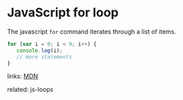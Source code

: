 # JavaScript for loop

The javascript `for` command iterates through a list of items.

```js
for (var i = 0; i < 9; i++) {
   console.log(i);
   // more statements
}
```

links: [MDN](https://developer.mozilla.org/en-US/docs/Web/JavaScript/Reference/Statements/for)

related: js-loops
